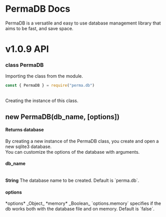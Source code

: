 # PermaDB Docs
PermaDB is a versatile and easy to use database management library that aims to be fast, and save space.

# v1.0.9 API

### class PermaDB

Importing the class from the module.
```js
const { PermaDB } = require("perma.db")
````
<br>
Creating the instance of this class.
<br>
<h2>new PermaDB(db_name, [options])</h2>
<h4>Returns database</h4>

By creating a new instance of the PermaDB class, you create and open a new sqlite3 database.<br>
You can customize the options of the database with arguments.

<h4>db_name</h4><br>
<strong>String</strong>
The database name to be created. Default is `perma.db`.

<h4>options</h4>
*options* _Object_
*memory* _Boolean_
`options.memory` specifies if the db works both with the database file and on memory. Default is `false`.
